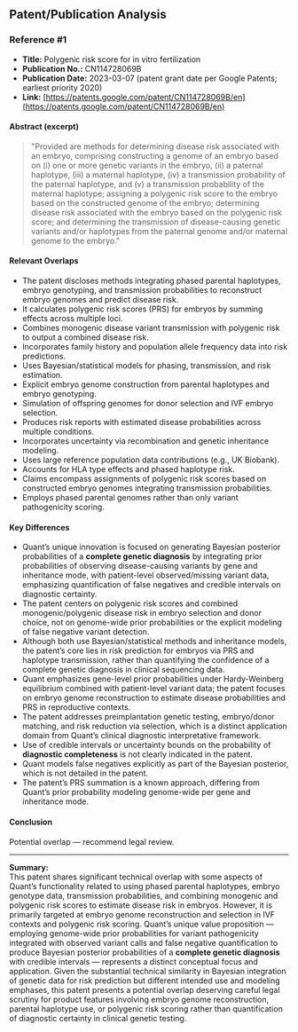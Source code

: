 ## Patent/Publication Analysis

### Reference #1

- **Title:** Polygenic risk score for in vitro fertilization  
- **Publication No.:** CN114728069B  
- **Publication Date:** 2023-03-07 (patent grant date per Google Patents; earliest priority 2020)  
- **Link:** [https://patents.google.com/patent/CN114728069B/en](https://patents.google.com/patent/CN114728069B/en)

#### Abstract (excerpt)

> "Provided are methods for determining disease risk associated with an embryo, comprising constructing a genome of an embryo based on (i) one or more genetic variants in the embryo, (ii) a paternal haplotype, (iii) a maternal haplotype, (iv) a transmission probability of the paternal haplotype, and (v) a transmission probability of the maternal haplotype; assigning a polygenic risk score to the embryo based on the constructed genome of the embryo; determining disease risk associated with the embryo based on the polygenic risk score; and determining the transmission of disease-causing genetic variants and/or haplotypes from the paternal genome and/or maternal genome to the embryo."

#### Relevant Overlaps

- The patent discloses methods integrating phased parental haplotypes, embryo genotyping, and transmission probabilities to reconstruct embryo genomes and predict disease risk.
- It calculates polygenic risk scores (PRS) for embryos by summing effects across multiple loci.
- Combines monogenic disease variant transmission with polygenic risk to output a combined disease risk.
- Incorporates family history and population allele frequency data into risk predictions.
- Uses Bayesian/statistical models for phasing, transmission, and risk estimation.
- Explicit embryo genome construction from parental haplotypes and embryo genotyping.
- Simulation of offspring genomes for donor selection and IVF embryo selection.
- Produces risk reports with estimated disease probabilities across multiple conditions.
- Incorporates uncertainty via recombination and genetic inheritance modeling.
- Uses large reference population data contributions (e.g., UK Biobank).
- Accounts for HLA type effects and phased haplotype risk.
- Claims encompass assignments of polygenic risk scores based on constructed embryo genomes integrating transmission probabilities.
- Employs phased parental genomes rather than only variant pathogenicity scoring.

#### Key Differences

- Quant’s unique innovation is focused on generating Bayesian posterior probabilities of a **complete genetic diagnosis** by integrating prior probabilities of observing disease-causing variants by gene and inheritance mode, with patient-level observed/missing variant data, emphasizing quantification of false negatives and credible intervals on diagnostic certainty.
- The patent centers on polygenic risk scores and combined monogenic/polygenic disease risk in embryo selection and donor choice, not on genome-wide prior probabilities or the explicit modeling of false negative variant detection.
- Although both use Bayesian/statistical methods and inheritance models, the patent’s core lies in risk prediction for embryos via PRS and haplotype transmission, rather than quantifying the confidence of a complete genetic diagnosis in clinical sequencing data.
- Quant emphasizes gene-level prior probabilities under Hardy-Weinberg equilibrium combined with patient-level variant data; the patent focuses on embryo genome reconstruction to estimate disease probabilities and PRS in reproductive contexts.
- The patent addresses preimplantation genetic testing, embryo/donor matching, and risk reduction via selection, which is a distinct application domain from Quant’s clinical diagnostic interpretative framework.
- Use of credible intervals or uncertainty bounds on the probability of **diagnostic completeness** is not clearly indicated in the patent.
- Quant models false negatives explicitly as part of the Bayesian posterior, which is not detailed in the patent.
- The patent’s PRS summation is a known approach, differing from Quant’s prior probability modeling genome-wide per gene and inheritance mode.

#### Conclusion

Potential overlap — recommend legal review.

---

**Summary:**  
This patent shares significant technical overlap with some aspects of Quant’s functionality related to using phased parental haplotypes, embryo genotype data, transmission probabilities, and combining monogenic and polygenic risk scores to estimate disease risk in embryos. However, it is primarily targeted at embryo genome reconstruction and selection in IVF contexts and polygenic risk scoring. Quant’s unique value proposition — employing genome-wide prior probabilities for variant pathogenicity integrated with observed variant calls and false negative quantification to produce Bayesian posterior probabilities of a **complete genetic diagnosis** with credible intervals — represents a distinct conceptual focus and application. Given the substantial technical similarity in Bayesian integration of genetic data for risk prediction but different intended use and modeling emphases, this patent presents a potential overlap deserving careful legal scrutiny for product features involving embryo genome reconstruction, parental haplotype use, or polygenic risk scoring rather than quantification of diagnostic certainty in clinical genetic testing.
